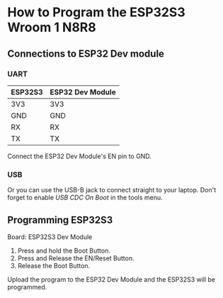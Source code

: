 # How to Program the ESP32S3 Wroom 1 N8R8

## Connections to ESP32 Dev module
### UART
|ESP32S3|ESP32 Dev Module|
|-------|----------------|
|3V3|3V3|
|GND|GND|
|RX|RX|
|TX|TX|

Connect the ESP32 Dev Module's EN pin to GND.

### USB
Or you can use the USB-B jack to connect straight to your laptop.
Don't forget to enable *USB CDC On Boot* in the tools menu.

## Programming ESP32S3
Board: ESP32S3 Dev Module

1. Press and hold the Boot Button.
2. Press and Release the EN/Reset Button.
3. Release the Boot Button.

Upload the program to the ESP32 Dev Module and the ESP32S3 will be programmed.